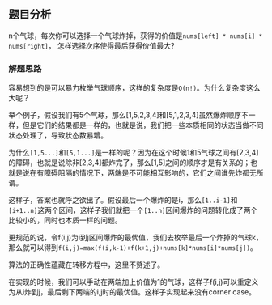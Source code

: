 ## 题目分析

n个气球，每次你可以选择一个气球炸掉，获得的价值是`nums[left] * nums[i] * nums[right]`， 怎样选择次序使得最后获得价值最大?

### 解题思路

容易想到的是可以暴力枚举气球顺序，这样的复杂度是`O(n!)`。为什么复杂度这么大呢？

举个例子，假设我们有5个气球，那么[1,5,2,3,4]和[5,1,2,3,4]虽然爆炸顺序不一样，但是它们的结果都是一样的，也就是说，我们把一些本质相同的状态当做不同状态处理了，导致状态数暴增。
 
为什么`[1,5...]`和`[5,1...]`是一样的呢？因为在这个时候1和5气球之间有[2,3,4]的障碍，也就是说除非[2,3,4]都炸完了，那么[1,5]之间的顺序才是有关系的；也就是说在有障碍阻隔的情况下，两端是不可能相互影响的，它们之间谁先炸都无所谓。

这样子，答案也就呼之欲出了。假设最后一个爆炸的是i，那么`[1..i-1]`和`[i+1..n]`这两个区间，这样子我们就把一个`[1..n]`区间爆炸的问题转化成了两个比较小的，同时也本质一样的问题。

更规范的说，令f(i,j)为i到j区间爆炸的最优值，我们去枚举最后一个炸掉的气球k，那么就可以得到`f(i,j)=max(f(i,k-1)+f(k+1,j)+nums[k]*nums[i]*nums[j])`。

算法的正确性蕴藏在转移方程中，这里不赘述了。

在实现的时候，我们可以手动在两端加上价值为1的气球，这样子f(i,j)可以重定义为从i炸到j，最后剩下两端的i,j时的最优值。这样子实现起来没有corner case。